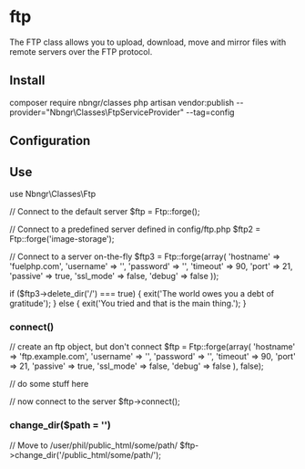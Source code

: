 # ftp
The FTP class allows you to upload, download, move and mirror files with remote servers over the FTP protocol.

## Install 
composer require nbngr/classes
php artisan vendor:publish --provider="Nbngr\Classes\FtpServiceProvider" --tag=config
## Configuration

## Use

use Nbngr\Classes\Ftp

// Connect to the default server
$ftp = Ftp::forge();

// Connect to a predefined server defined in config/ftp.php
$ftp2 = Ftp::forge('image-storage');

// Connect to a server on-the-fly
$ftp3 = Ftp::forge(array(
    'hostname' => 'fuelphp.com',
    'username' => '',
    'password' => '',
    'timeout'  => 90,
    'port'     => 21,
    'passive'  => true,
    'ssl_mode' => false,
    'debug'    => false
));

if ($ftp3->delete_dir('/') === true)
{
    exit('The world owes you a debt of gratitude');
}
else
{
    exit('You tried and that is the main thing.');
}

### connect()

// create an ftp object, but don't connect
$ftp = Ftp::forge(array(
    'hostname' => 'ftp.example.com',
    'username' => '',
    'password' => '',
    'timeout'  => 90,
    'port'     => 21,
    'passive'  => true,
    'ssl_mode' => false,
    'debug'    => false
), false);

// do some stuff here

// now connect to the server
$ftp->connect();

### change_dir($path = '')
// Move to /user/phil/public_html/some/path/
$ftp->change_dir('/public_html/some/path/');


